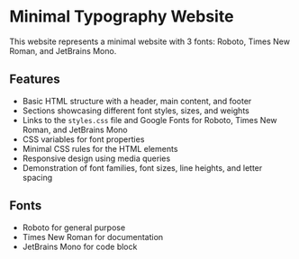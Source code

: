 # Minimal Typography Website

This website represents a minimal website with 3 fonts: Roboto, Times New Roman, and JetBrains Mono.

## Features

- Basic HTML structure with a header, main content, and footer
- Sections showcasing different font styles, sizes, and weights
- Links to the `styles.css` file and Google Fonts for Roboto, Times New Roman, and JetBrains Mono
- CSS variables for font properties
- Minimal CSS rules for the HTML elements
- Responsive design using media queries
- Demonstration of font families, font sizes, line heights, and letter spacing

## Fonts

- Roboto for general purpose
- Times New Roman for documentation
- JetBrains Mono for code block

